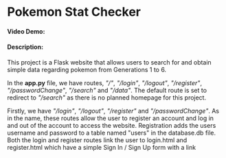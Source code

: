 # Pokemon Stat Checker
#### Video Demo:  <URL HERE>
#### Description:
This project is a Flask website that allows users to search for and obtain simple data regarding pokemon from Generations 1 to 6.

In the **app.py** file, we have routes, _"/"_, _"/login"_, _"/logout"_, _"/register"_, _"/passwordChange"_, _"/search"_ and _"/data"_. The default route is set to redirect to _"/search"_ as there is no planned homepage for this project.

Firstly, we have _"/login"_, _"/logout"_, _"/register"_ and _"/passwordChange"_. As in the name, these routes allow the user to register an account and log in and out of the account to access the website. Registration adds the users username and password to a table named "users" in the database.db file. Both the login and register routes link the user to login.html and register.html which have a simple Sign In / Sign Up form with a link